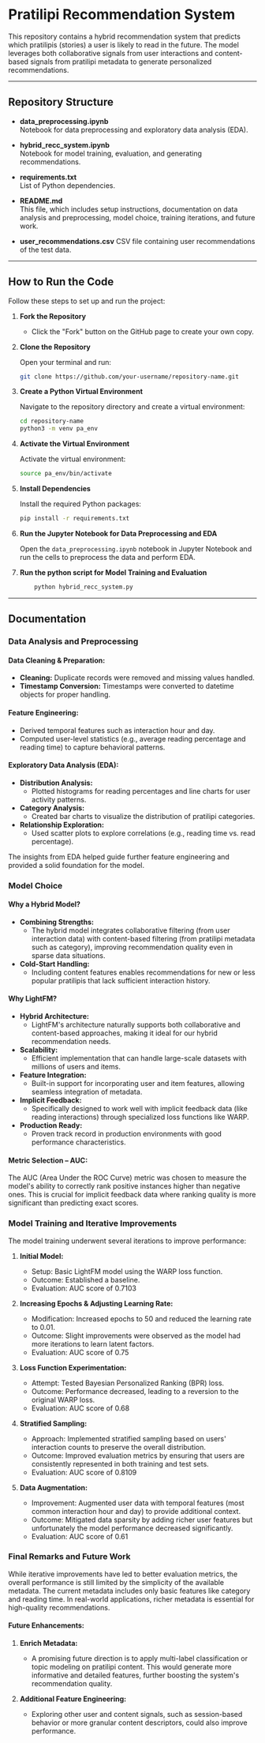 # Pratilipi Recommendation System

This repository contains a hybrid recommendation system that predicts which pratilipis (stories) a user is likely to read in the future. The model leverages both collaborative signals from user interactions and content-based signals from pratilipi metadata to generate personalized recommendations.

---

## Repository Structure

- **data_preprocessing.ipynb**  
  Notebook for data preprocessing and exploratory data analysis (EDA).

- **hybrid_recc_system.ipynb**  
  Notebook for model training, evaluation, and generating recommendations.

- **requirements.txt**  
  List of Python dependencies.

- **README.md**  
  This file, which includes setup instructions, documentation on data analysis and preprocessing, model choice, training iterations, and future work.

- **user_recommendations.csv**
  CSV file containing user recommendations of the test data.
  
---

## How to Run the Code

Follow these steps to set up and run the project:

1. **Fork the Repository**

   - Click the "Fork" button on the GitHub page to create your own copy.
2. **Clone the Repository**

   Open your terminal and run:
   ```bash
   git clone https://github.com/your-username/repository-name.git
3. **Create a Python Virtual Environment**

    Navigate to the repository directory and create a virtual environment:
    ```bash
    cd repository-name
    python3 -m venv pa_env
4. **Activate the Virtual Environment**

    Activate the virtual environment:
    ```bash
    source pa_env/bin/activate
5. **Install Dependencies**

    Install the required Python packages:
    ```bash
    pip install -r requirements.txt
6. **Run the Jupyter Notebook for Data Preprocessing and EDA**

    Open the `data_preprocessing.ipynb` notebook in Jupyter Notebook and run the cells to preprocess the data and perform EDA.
7. **Run the python script for Model Training and Evaluation**

    ```bash
        python hybrid_recc_system.py
---

## Documentation

### Data Analysis and Preprocessing

#### Data Cleaning & Preparation:
- **Cleaning:** Duplicate records were removed and missing values handled.
- **Timestamp Conversion:** Timestamps were converted to datetime objects for proper handling.

#### Feature Engineering:
- Derived temporal features such as interaction hour and day.
- Computed user-level statistics (e.g., average reading percentage and reading time) to capture behavioral patterns.

#### Exploratory Data Analysis (EDA):
- **Distribution Analysis:**
  - Plotted histograms for reading percentages and line charts for user activity patterns.
- **Category Analysis:**
  - Created bar charts to visualize the distribution of pratilipi categories.
- **Relationship Exploration:**
  - Used scatter plots to explore correlations (e.g., reading time vs. read percentage).

The insights from EDA helped guide further feature engineering and provided a solid foundation for the model.

### Model Choice

#### Why a Hybrid Model?
- **Combining Strengths:**
  - The hybrid model integrates collaborative filtering (from user interaction data) with content-based filtering (from pratilipi metadata such as category), improving recommendation quality even in sparse data situations.
- **Cold-Start Handling:**
  - Including content features enables recommendations for new or less popular pratilipis that lack sufficient interaction history.

#### Why LightFM?
- **Hybrid Architecture:**
  - LightFM's architecture naturally supports both collaborative and content-based approaches, making it ideal for our hybrid recommendation needs.
- **Scalability:**
  - Efficient implementation that can handle large-scale datasets with millions of users and items.
- **Feature Integration:**
  - Built-in support for incorporating user and item features, allowing seamless integration of metadata.
- **Implicit Feedback:**
  - Specifically designed to work well with implicit feedback data (like reading interactions) through specialized loss functions like WARP.
- **Production Ready:**
  - Proven track record in production environments with good performance characteristics.

#### Metric Selection – AUC:
The AUC (Area Under the ROC Curve) metric was chosen to measure the model's ability to correctly rank positive instances higher than negative ones. This is crucial for implicit feedback data where ranking quality is more significant than predicting exact scores.

### Model Training and Iterative Improvements

The model training underwent several iterations to improve performance:

1. **Initial Model:**
   - Setup: Basic LightFM model using the WARP loss function.
   - Outcome: Established a baseline.
   - Evaluation: AUC score of 0.7103

2. **Increasing Epochs & Adjusting Learning Rate:**
   - Modification: Increased epochs to 50 and reduced the learning rate to 0.01.
   - Outcome: Slight improvements were observed as the model had more iterations to learn latent factors.
   - Evaluation: AUC score of 0.75

3. **Loss Function Experimentation:**
   - Attempt: Tested Bayesian Personalized Ranking (BPR) loss.
   - Outcome: Performance decreased, leading to a reversion to the original WARP loss.
   - Evaluation: AUC score of 0.68

4. **Stratified Sampling:**
   - Approach: Implemented stratified sampling based on users' interaction counts to preserve the overall distribution.
   - Outcome: Improved evaluation metrics by ensuring that users are consistently represented in both training and test sets.
   - Evaluation: AUC score of 0.8109

5. **Data Augmentation:**
   - Improvement: Augmented user data with temporal features (most common interaction hour and day) to provide additional context.
   - Outcome: Mitigated data sparsity by adding richer user features but unfortunately the model performance decreased significantly.
   - Evaluation: AUC score of 0.61

### Final Remarks and Future Work

While iterative improvements have led to better evaluation metrics, the overall performance is still limited by the simplicity of the available metadata. The current metadata includes only basic features like category and reading time. In real-world applications, richer metadata is essential for high-quality recommendations.

#### Future Enhancements:

1. **Enrich Metadata:**
   - A promising future direction is to apply multi-label classification or topic modeling on pratilipi content. This would generate more informative and detailed features, further boosting the system's recommendation quality.

2. **Additional Feature Engineering:**
   - Exploring other user and content signals, such as session-based behavior or more granular content descriptors, could also improve performance.

